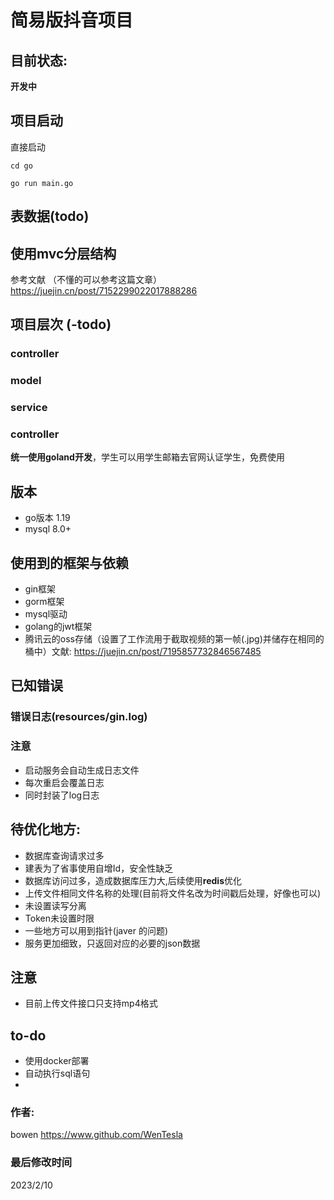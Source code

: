 # 简易版抖音项目  

## 目前状态:    
**开发中**  
## 项目启动
直接启动
```shell
cd go 
```
```shell
go run main.go 
```  
 
## 表数据(todo)
## 使用mvc分层结构
参考文献  （不懂的可以参考这篇文章）
https://juejin.cn/post/7152299022017888286
## 项目层次 (-todo)
### controller
### model
### service
### controller



**统一使用goland开发**，学生可以用学生邮箱去官网认证学生，免费使用

## 版本  
* go版本 1.19  
* mysql 8.0+
## 使用到的框架与依赖  
+ gin框架
+ gorm框架
+ mysql驱动
+ golang的jwt框架
+ 腾讯云的oss存储（设置了工作流用于截取视频的第一帧(.jpg)并储存在相同的桶中）文献: https://juejin.cn/post/7195857732846567485

## 已知错误    
 

### 错误日志(resources/gin.log)
### 注意
* 启动服务会自动生成日志文件  
* 每次重启会覆盖日志  
* 同时封装了log日志  


## 待优化地方:  
* 数据库查询请求过多
* 建表为了省事使用自增Id，安全性缺乏
* 数据库访问过多，造成数据库压力大,后续使用**redis**优化  
* 上传文件相同文件名称的处理(目前将文件名改为时间戳后处理，好像也可以)
* 未设置读写分离
* Token未设置时限
* 一些地方可以用到指针(javer 的问题)
* 服务更加细致，只返回对应的必要的json数据

## 注意
* 目前上传文件接口只支持mp4格式

## to-do
* 使用docker部署
* 自动执行sql语句
* 

### 作者:  
bowen https://www.github.com/WenTesla
### 最后修改时间
2023/2/10
